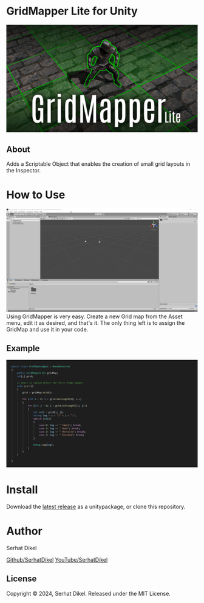 # GridMapper Lite for Unity
![cover](/Documentation/img0.jpg)

## About
Adds a Scriptable Object that enables the creation of small grid layouts in the Inspector.

# How to Use
![instruction](/Documentation/htu0.gif)
Using GridMapper is very easy. Create a new Grid map from the Asset menu, edit it as desired, and that's it.
The only thing left is to assign the GridMap and use it in your code.

## Example
![code](/Documentation/img1.jpg)

# Install
Download the [latest release](https://github.com/SerhatDikel/Unity-GridMapper/releases) as a unitypackage, or clone this repository.

# Author
Serhat Dikel

[Github/SerhatDikel](https://github.com/SerhatDikel)
[YouTube/SerhatDikel](https://www.youtube.com/@serhatdikel/videos)

## License
Copyright © 2024, Serhat Dikel. Released under the MIT License.